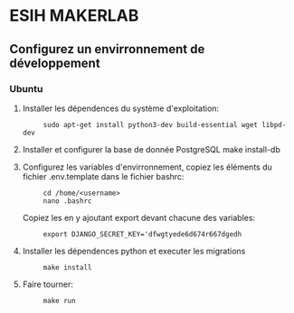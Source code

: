 ESIH MAKERLAB
=============


## Configurez un envirronnement de développement

### Ubuntu 

1. Installer les dépendences du système d'exploitation:
            
            sudo apt-get install python3-dev build-essential wget libpd-dev 

1. Installer et configurer la base de donnée PostgreSQL 
            make install-db
1. Configurez les variables d'envirronnement, copiez les éléments du fichier 
   .env.template dans le fichier bashrc:  
            
            cd /home/<username>
            nano .bashrc

   Copiez les en y ajoutant export devant chacune des variables:   
            
            export DJANGO_SECRET_KEY='dfwgtyede6d674r667dgedh

1. Installer les dépendences python et executer les migrations
            
            make install

1. Faire tourner:
           
            make run